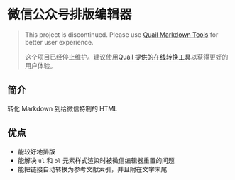 # 微信公众号排版编辑器

> This project is discontinued. Please use [Quail Markdown Tools](https://quaily.com/tools/markdown-to-wx/ "Quail 提供的在线转换工具") for better user experience.
> 
> 这个项目已经停止维护。建议使用[Quail 提供的在线转换工具](https://quaily.com/tools/markdown-to-wx/ "Quail 提供的在线转换工具")以获得更好的用户体验。

## 简介

转化 Markdown 到给微信特制的 HTML

## 优点

- 能较好地排版
- 能解决 `ul` 和 `ol` 元素样式渲染时被微信编辑器重置的问题
- 能把链接自动转换为参考文献索引，并且附在文字末尾

